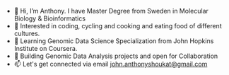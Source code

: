 - 👋 Hi, I’m Anthony. I have Master Degree from Sweden in Molecular Biology & Bioinformatics 
- 👀 Interested in coding, cycling and cooking and eating food of different cultures.
- 🌱 Learning Genomic Data Science Specialization from John Hopkins Institute on Coursera.
- 💞️ Building Genomic Data Analysis projects and open for Collaboration
- 📫 Let's get connected via email john.anthonyshoukat@gmail.com

<!---
Genomics-with-Anthony/Genomics-with-Anthony is a ✨ special ✨ repository because its `README.md` (this file) appears on your GitHub profile.
You can click the Preview link to take a look at your changes.
--->
